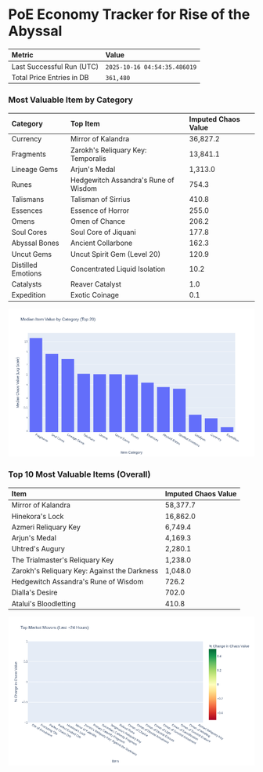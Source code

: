 # PoE Economy Tracker for Rise of the Abyssal

<!-- START_MAINTENANCE -->
| Metric | Value |
|:---|:---|
| Last Successful Run (UTC) | `2025-10-16 04:54:35.486019` |
| Total Price Entries in DB | `361,480` |

<!-- END_MAINTENANCE -->

<!-- START_DATAFRAME_DEBUG -->
<!-- END_DATAFRAME_DEBUG -->

<!-- START_CATEGORY_ANALYSIS -->
### Most Valuable Item by Category
| Category | Top Item | Imputed Chaos Value |
| :--- | :--- | :--- |
| Currency | Mirror of Kalandra | 36,827.2 |
| Fragments | Zarokh's Reliquary Key: Temporalis | 13,841.1 |
| Lineage Gems | Arjun's Medal | 1,313.0 |
| Runes | Hedgewitch Assandra's Rune of Wisdom | 754.3 |
| Talismans | Talisman of Sirrius | 410.8 |
| Essences | Essence of Horror | 255.0 |
| Omens | Omen of Chance | 206.2 |
| Soul Cores | Soul Core of Jiquani | 177.8 |
| Abyssal Bones | Ancient Collarbone | 162.3 |
| Uncut Gems | Uncut Spirit Gem (Level 20) | 120.9 |
| Distilled Emotions | Concentrated Liquid Isolation | 10.2 |
| Catalysts | Reaver Catalyst | 1.0 |
| Expedition | Exotic Coinage | 0.1 |


![Category Analysis Chart](charts/category_analysis.png)
<!-- END_ANALYSIS -->

<!-- START_ANALYSIS -->
### Top 10 Most Valuable Items (Overall)
| Item | Imputed Chaos Value |
| :--- | :--- |
| Mirror of Kalandra | 58,377.7 |
| Hinekora's Lock | 16,862.0 |
| Azmeri Reliquary Key | 6,749.4 |
| Arjun's Medal | 4,169.3 |
| Uhtred's Augury | 2,280.1 |
| The Trialmaster's Reliquary Key | 1,238.0 |
| Zarokh's Reliquary Key: Against the Darkness | 1,048.0 |
| Hedgewitch Assandra's Rune of Wisdom | 726.2 |
| Dialla's Desire | 702.0 |
| Atalui's Bloodletting | 410.8 |


![Market Movers Chart](charts/market_movers.png)
<!-- END_ANALYSIS -->
